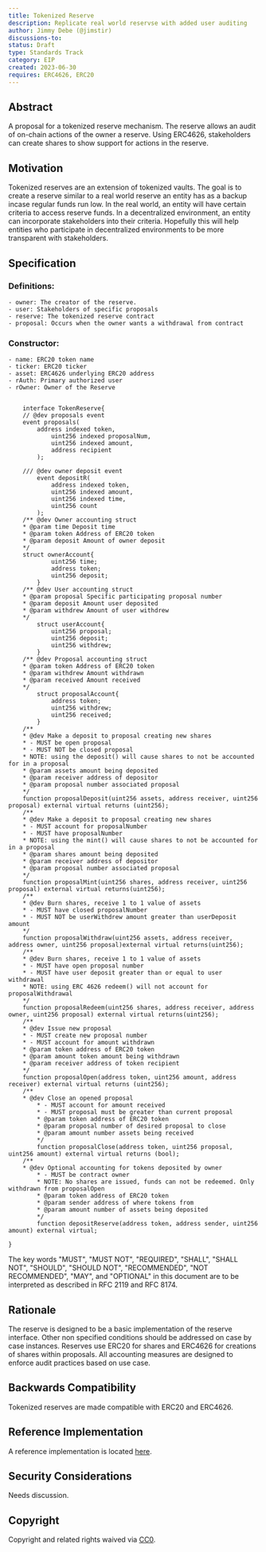 ```yaml
---
title: Tokenized Reserve
description: Replicate real world reservse with added user auditing
author: Jimmy Debe (@jimstir)
discussions-to: 
status: Draft
type: Standards Track
category: EIP
created: 2023-06-30
requires: ERC4626, ERC20
---
```


## Abstract

A proposal for a tokenized reserve mechanism. The reserve allows an audit of on-chain actions of the owner a reserve. Using ERC4626, stakeholders can create shares to show support for actions in the reserve.

## Motivation

Tokenized reserves are an extension of tokenized vaults. The goal is to create a reserve similar to a real world reserve an entity has as a backup incase regular funds run low. In the real world, an entity will have certain criteria to access reserve funds. In a decentralized environment, an entity can incorporate stakeholders into their criteria. Hopefully this will help entities who participate in decentralized environments to be more transparent with stakeholders.

## Specification

### Definitions:

	- owner: The creator of the reserve.
	- user: Stakeholders of specific proposals
	- reserve: The tokenized reserve contract
	- proposal: Occurs when the owner wants a withdrawal from contract
 
### Constructor:
 
 	- name: ERC20 token name
  	- ticker: ERC20 ticker
   	- asset: ERC4626 underlying ERC20 address
	- rAuth: Primary authorized user
	- rOwner: Owner of the Reserve
 
```solidity
	
	interface TokenReserve{
	// @dev proposals event
	event proposals(
		address indexed token,
        	uint256 indexed proposalNum,
        	uint256 indexed amount,
        	address recipient
    	);

	/// @dev owner deposit event
    	event depositR(
        	address indexed token,
        	uint256 indexed amount,
        	uint256 indexed time,
        	uint256 count
    	);
	/** @dev Owner accounting struct
	* @param time Deposit time
	* @param token Address of ERC20 token
	* @param deposit Amount of owner deposit
	*/
	struct ownerAccount{
        	uint256 time;
        	address token;
        	uint256 deposit;
    	}
	/** @dev User accounting struct
	* @param proposal Specific participating proposal number
	* @param deposit Amount user deposited
	* @param withdrew Amount of user withdrew
	*/
    	struct userAccount{
	        uint256 proposal;
	        uint256 deposit;
	        uint256 withdrew;
    	}
	/** @dev Proposal accounting struct
	* @param token Address of ERC20 token
	* @param withdrew Amount withdrawn
	* @param received Amount received
	*/
    	struct proposalAccount{
	        address token;
	        uint256 withdrew;
	        uint256 received;
    	}
	/**
	* @dev Make a deposit to proposal creating new shares
	* - MUST be open proposal
	* - MUST NOT be closed proposal
	* NOTE: using the deposit() will cause shares to not be accounted for in a proposal
	* @param assets amount being deposited
	* @param receiver address of depositor
	* @param proposal number associated proposal
	*/
	function proposalDeposit(uint256 assets, address receiver, uint256 proposal) external virtual returns (uint256);
	/**
	* @dev Make a deposit to proposal creating new shares
	* - MUST account for proposalNumber
	* - MUST have proposalNumber
	* NOTE: using the mint() will cause shares to not be accounted for in a proposal
	* @param shares amount being deposited
	* @param receiver address of depositor
	* @param proposal number associated proposal
	*/
	function proposalMint(uint256 shares, address receiver, uint256 proposal) external virtual returns(uint256);
	/**
	* @dev Burn shares, receive 1 to 1 value of assets
	* - MUST have closed proposalNumber
	* - MUST NOT be userWithdrew amount greater than userDeposit amount
	*/
	function proposalWithdraw(uint256 assets, address receiver, address owner, uint256 proposal)external virtual returns(uint256);
	/**
	* @dev Burn shares, receive 1 to 1 value of assets
	* - MUST have open proposal number
	* - MUST have user deposit greater than or equal to user withdrawal
	* NOTE: using ERC 4626 redeem() will not account for proposalWithdrawal
	*/
	function proposalRedeem(uint256 shares, address receiver, address owner, uint256 proposal) external virtual returns(uint256);
	/**
	* @dev Issue new proposal
	* - MUST create new proposal number
	* - MUST account for amount withdrawn 
	* @param token address of ERC20 token
	* @param amount token amount being withdrawn
	* @param receiver address of token recipient
	*/
	function proposalOpen(address token, uint256 amount, address receiver) external virtual returns (uint256);
	/**
	* @dev Close an opened proposal
    	* - MUST account for amount received
    	* - MUST proposal must be greater than current proposal
    	* @param token address of ERC20 token
    	* @param proposal number of desired proposal to close
    	* @param amount number assets being received
    	*/
    	function proposalClose(address token, uint256 proposal, uint256 amount) external virtual returns (bool);
	/**
	* @dev Optional accounting for tokens deposited by owner
    	* - MUST be contract owner
    	* NOTE: No shares are issued, funds can not be redeemed. Only withdrawn from proposalOpen
    	* @param token address of ERC20 token
    	* @param sender address of where tokens from
    	* @param amount number of assets being deposited
    	*/
    	function depositReserve(address token, address sender, uint256 amount) external virtual;
      
}
```

The key words "MUST", "MUST NOT", "REQUIRED", "SHALL", "SHALL NOT", "SHOULD", "SHOULD NOT", "RECOMMENDED", "NOT RECOMMENDED", "MAY", and "OPTIONAL" in this document are to be interpreted as described in RFC 2119 and RFC 8174.

## Rationale

The reserve is designed to be a basic implementation of the reserve interface. Other non specified conditions should be addressed on case by case instances. Reserves use ERC20 for shares and ERC4626 for creations of shares within proposals. All accounting measures are designed to enforce audit practices based on use case. 

## Backwards Compatibility

Tokenized reserves are made compatible with ERC20 and ERC4626.


## Reference Implementation

A reference implementation is located [here](https://github.com/jimstir/Reserve-Vault).

## Security Considerations

Needs discussion.

## Copyright

Copyright and related rights waived via [CC0](../LICENSE.md).
